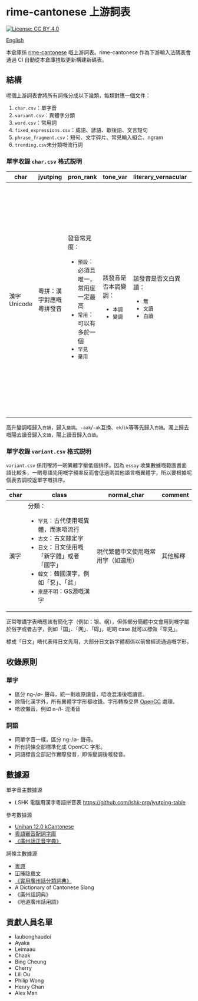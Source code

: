 # rime-cantonese 上游詞表

[![License: CC BY 4.0](https://img.shields.io/badge/License-CC_BY_4.0-red.svg)](https://creativecommons.org/licenses/by/4.0/)

[English](https://github.com/CanCLID/rime-cantonese-upstream#rime-cantonese-upstream-word-list)

本倉庫係 [rime-cantonese](https://github.com/rime/rime-cantonese) 嘅上游詞表。rime-cantonese 作為下游輸入法碼表會通過 CI 自動從本倉庫揸取更新構建新碼表。

## 結構

呢個上游詞表會將所有詞條分成以下幾類，每類對應一個文件：

1. `char.csv`：單字音
1. `variant.csv`：異體字分類
1. `word.csv`：常用詞
1. `fixed_expressions.csv`：成語、諺語、歇後語、文言短句
1. `phrase_fragment.csv`：短句、文字碎片、常見輸入組合、ngram
1. `trending.csv`未分類嘅流行詞

### 單字收錄 `char.csv` 格式説明

| char         | jyutping                 | pron_rank                                                                                                                 | tone_var                                               | literary_vernacular                                                      | comment                                                                                                                                               |
| ------------ | ------------------------ | ------------------------------------------------------------------------------------------------------------------------- | ------------------------------------------------------ | ------------------------------------------------------------------------ | ----------------------------------------------------------------------------------------------------------------------------------------------------- |
| 漢字 Unicode | 粵拼：漢字對應嘅粵拼發音 | 發音常見度： <ul><li>`預設`：必須且唯一，常用度一定最高</li><li>`常用`：可以有多於一個</li><li>`罕見`</li><li>`棄用`</li> | 該發音是否本調變調：<ul><li>`本調`</li><li>`變調`</li> | 該發音是否文白異讀：<ul><li>`無`</li><li>`文讀`</li><li>`白讀`</li></ul> | 該發音例子、解釋：<ul><li>如果係罕見音，唔可以留空</li><li>如果個發音無能產性，就放例詞</li><li>可以放發音來源</li><li> 唔可以有半角逗號`,`</li></ul> |

高升變調唔歸入`白讀`，歸入`變調`。`-aak`/`-ak`互換、`ek`/`ik`等等先歸入`白讀`。濁上歸去嘅陽去讀音歸入`文讀`，陽上讀音歸入`白讀`。

### 單字收錄 `variant.csv` 格式説明

`variant.csv` 係用嚟將一啲異體字壓低個排序。因為 `essay` 收集數據嘅範圍書面語比較多，一啲粵語先用嘅字頻率反而會低過啲其他語言嘅異體字，所以要根據呢個表去調校返單字嘅排序。

| char | class                                                                                                                                       | normal_char       | comment |
|------|---------------------------------------------------------------------------------------------------------------------------------------------|-------------------|---------|
| 漢字   | 分類： <ul><li>`罕見`：古代使用嘅異體，而家唔流行</li><li>`古文`：古文隸定字</li><li>`日文`：日文使用嘅「新字體」或者「國字」</li><li>`韓文`：韓國漢字，例如「乭」、「兺」</li><li>`來歷不明`：GS源嘅漢字</li></ul> | 現代繁體中文使用嘅常用字（如適用） | 其他解釋    |

正常嚟講字表唔應該有簡化字（例如：银、纲），但係部分簡體中文會用到嘅字屬於俗字或者古字，例如「国」、「网」、「碍」，呢啲 case 就可以標做「罕見」。

標成「日文」唔代表得日文先用，大部分日文新字體都係以前曾經流通過嘅字形。

## 收錄原則

### 單字

- 區分 ng-/∅- 聲母，統一剩收原讀音，唔收混淆後嘅讀音。
- 除簡化漢字外，所有異體字字形都收錄。字形轉換交畀 [OpenCC](https://github.com/BYVoid/OpenCC) 處理。
- 唔收懶音，例如 n-/l- 混淆音

### 詞語

- 同單字音一樣，區分 ng-/∅- 聲母。
- 所有詞條全部標準化成 OpenCC 字形。
- 詞語標音全部記作實際發音，即係變調後嘅發音。

## 數據源

單字音主數據源

- LSHK 電腦用漢字粵語拼音表 https://github.com/lshk-org/jyutping-table

參考數據源

- [Unihan 12.0 kCantonese](https://www.unicode.org/charts/unihan.html)
- [粵語審音配詞字庫](https://humanum.arts.cuhk.edu.hk/Lexis/lexi-can/)
- [《廣州話正音字典》](https://github.com/jyutnet/cantonese-books-data/tree/master/2004_%E5%BB%A3%E5%B7%9E%E8%A9%B1%E6%AD%A3%E9%9F%B3%E5%AD%97%E5%85%B8)

詞條主數據源

- [粵典](https://words.hk/faiman/analysis/wordslist/)
- [冚唪唥粵文](https://hambaanglaang.hk/)
- [《實用廣州話分類詞典》](https://github.com/rime/rime-cantonese/blob/build/lexicons/%E3%80%8A%E5%AF%A6%E7%94%A8%E5%BB%A3%E5%B7%9E%E8%A9%B1%E5%88%86%E9%A1%9E%E8%A9%9E%E5%85%B8%E3%80%8B.tsv)
- A Dictionary of Cantonese Slang
- 《廣州話詞典》
- 《地道廣州話用語》

## 貢獻人員名單

- laubonghaudoi
- Ayaka
- Leimaau
- Chaak
- Bing Cheung
- Cherry
- Lili Ou
- Philip Wong
- Henry Chan
- Alex Man
